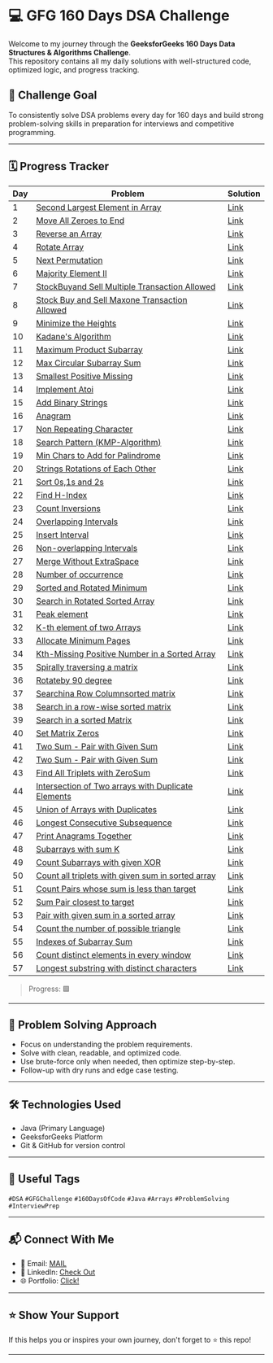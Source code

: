 # 💻 GFG 160 Days DSA Challenge

Welcome to my journey through the **GeeksforGeeks 160 Days Data Structures & Algorithms Challenge**.  
This repository contains all my daily solutions with well-structured code, optimized logic, and progress tracking.

## 🚀 Challenge Goal
To consistently solve DSA problems every day for 160 days and build strong problem-solving skills in preparation for interviews and competitive programming.

---

## 🗓️ Progress Tracker

| Day | Problem | Solution |
|-----|---------|----------|
| 1   | [Second Largest Element in Array](https://www.geeksforgeeks.org/batch/gfg-160-problems/track/arrays-gfg-160/problem/second-largest3735) | [Link](https://github.com/LipunRout/GFG-160/blob/main/Day1_SecondLargestElementinArray.java) |
| 2   | [Move All Zeroes to End](https://www.geeksforgeeks.org/batch/gfg-160-problems/track/arrays-gfg-160/problem/move-all-zeroes-to-end-of-array0751) | [Link](https://github.com/LipunRout/GFG-160/blob/main/Day_2_MoveAllZeroestoEnd.java) |
| 3   | [Reverse an Array](https://www.geeksforgeeks.org/batch/gfg-160-problems/track/arrays-gfg-160/problem/reverse-an-array) | [Link](https://github.com/LipunRout/GFG-160/blob/main/Day_3_ReverseanArray.java) |
| 4   | [Rotate Array](https://www.geeksforgeeks.org/batch/gfg-160-problems/track/arrays-gfg-160/problem/rotate-array-by-n-elements-1587115621) | [Link](https://github.com/LipunRout/GFG-160/blob/main/Day_4_RotateArray.java) |
| 5   | [Next Permutation](https://www.geeksforgeeks.org/batch/gfg-160-problems/track/arrays-gfg-160/problem/next-permutation5226) | [Link](https://github.com/LipunRout/GFG-160/blob/main/Day_5/Day_5_NextPermutation.java) |
| 6   | [Majority Element II](https://www.geeksforgeeks.org/batch/gfg-160-problems/track/arrays-gfg-160/problem/majority-vote) | [Link](https://github.com/LipunRout/GFG-160/blob/main/Day_6_MajorityElement.java) |
| 7   | [StockBuyand Sell Multiple Transaction Allowed](https://www.geeksforgeeks.org/batch/gfg-160-problems/track/arrays-gfg-160/problem/stock-buy-and-sell2615) | [Link](https://github.com/LipunRout/GFG-160/blob/main/Day_7_StockBuyandSellMultipleTransactionAllowed.java) |
| 8   | [Stock Buy and Sell Maxone Transaction Allowed](https://www.geeksforgeeks.org/batch/gfg-160-problems/track/arrays-gfg-160/problem/buy-stock-2) | [Link](https://github.com/LipunRout/GFG-160/blob/main/Day_8_StockBuyandSellMaxoneTransactionAllowed.java) |
| 9   | [Minimize the Heights](http://geeksforgeeks.org/batch/gfg-160-problems/track/arrays-gfg-160/problem/minimize-the-heights3351) | [Link](https://github.com/LipunRout/GFG-160/blob/main/Day_9_MinimizetheHeights.java) |
| 10  | [Kadane's Algorithm](https://www.geeksforgeeks.org/batch/gfg-160-problems/track/arrays-gfg-160/problem/kadanes-algorithm-1587115620) | [Link](https://github.com/LipunRout/GFG-160/blob/main/Day_10_KadaneAlgorithm.java) |
| 11  | [Maximum Product Subarray](https://www.geeksforgeeks.org/batch/gfg-160-problems/track/arrays-gfg-160/problem/maximum-product-subarray3604) | [Link](https://github.com/LipunRout/GFG-160/blob/main/Day_11_MaximumProductSubarray.java) |
| 12  | [Max Circular Subarray Sum](https://www.geeksforgeeks.org/batch/gfg-160-problems/track/arrays-gfg-160/problem/max-circular-subarray-sum-1587115620) | [Link](https://github.com/LipunRout/GFG-160/blob/main/Day_12_MaxCircularSubarraySum.java) |
| 13  | [Smallest Positive Missing](https://www.geeksforgeeks.org/batch/gfg-160-problems/track/arrays-gfg-160/problem/smallest-positive-missing-number-1587115621) | [Link](https://github.com/LipunRout/GFG-160/blob/main/Day_13_SmallestPositiveMissing.java) |
| 14  | [Implement Atoi](https://www.geeksforgeeks.org/batch/gfg-160-problems/track/string-gfg-160/problem/implement-atoi) | [Link](https://github.com/LipunRout/GFG-160/blob/main/Day_14_ImplementAtoi.java) |
| 15  | [Add Binary Strings](https://www.geeksforgeeks.org/batch/gfg-160-problems/track/string-gfg-160/problem/add-binary-strings3805) | [Link](https://github.com/LipunRout/GFG-160/blob/main/Day_15_AddBinaryStrings.java) |
| 16  | [Anagram](https://www.geeksforgeeks.org/batch/gfg-160-problems/track/string-gfg-160/problem/anagram-1587115620) | [Link](https://github.com/LipunRout/GFG-160/blob/main/Day_16_Anagram.java) |
| 17  | [Non Repeating Character](https://www.geeksforgeeks.org/batch/gfg-160-problems/track/string-gfg-160/problem/non-repeating-character-1587115620) | [Link](https://github.com/LipunRout/GFG-160/blob/main/Day_17_NonRepeatingCharacter.java) |
| 18  | [Search Pattern (KMP-Algorithm)](https://www.geeksforgeeks.org/batch/gfg-160-problems/track/string-gfg-160/problem/search-pattern0205) | [Link](https://github.com/LipunRout/GFG-160/blob/main/Day_18_SearchPatternKMP_Algorithm.java) |
| 19  | [Min Chars to Add for Palindrome](https://www.geeksforgeeks.org/batch/gfg-160-problems/track/string-gfg-160/problem/minimum-characters-to-be-added-at-front-to-make-string-palindrome) | [Link](https://github.com/LipunRout/GFG-160/blob/main/Day_19_MinCharstoAddforPalindrome.java) |
| 20  | [Strings Rotations of Each Other](https://www.geeksforgeeks.org/batch/gfg-160-problems/track/string-gfg-160/problem/check-if-strings-are-rotations-of-each-other-or-not-1587115620) | [Link](https://github.com/LipunRout/GFG-160/blob/main/Day_20_StringsRotationsofEachOther.java) |
| 21  | [Sort 0s,1s and 2s](https://www.geeksforgeeks.org/batch/gfg-160-problems/track/sorting-gfg-160/problem/sort-an-array-of-0s-1s-and-2s4231) | [Link](https://github.com/LipunRout/GFG-160/blob/main/Day_21_Sort0s1sand2s.java) |
| 22  | [Find H-Index](http://geeksforgeeks.org/batch/gfg-160-problems/track/sorting-gfg-160/problem/find-h-index--165609) | [Link](https://github.com/LipunRout/GFG-160/blob/main/Day_22_FindHIndex.java) |
| 23  | [Count Inversions](https://www.geeksforgeeks.org/batch/gfg-160-problems/track/sorting-gfg-160/problem/inversion-of-array-1587115620) | [Link](https://github.com/LipunRout/GFG-160/blob/main/Day_23_CountInversions.java) |
| 24  | [Overlapping Intervals](https://www.geeksforgeeks.org/batch/gfg-160-problems/track/sorting-gfg-160/problem/overlapping-intervals--170633) | [Link](https://github.com/LipunRout/GFG-160/blob/main/Day_24_OverlappingIntervals.java) |
| 25  | [Insert Interval](https://www.geeksforgeeks.org/batch/gfg-160-problems/track/sorting-gfg-160/problem/insert-interval-1666733333) | [Link](https://github.com/LipunRout/GFG-160/blob/main/InsertInterval.java) |
| 26  | [Non-overlapping Intervals](https://www.geeksforgeeks.org/batch/gfg-160-problems/track/sorting-gfg-160/problem/insert-interval-1666733333) | [Link](https://github.com/LipunRout/GFG-160/blob/main/Day_26_NonoverlappingIntervals.java) |
| 27  | [Merge Without ExtraSpace](https://www.geeksforgeeks.org/batch/gfg-160-problems/track/sorting-gfg-160/problem/insert-interval-1666733333) | [Link](https://github.com/LipunRout/GFG-160/blob/main/MergeWithoutExtraSpace.java) |
| 28  | [Number of occurrence](https://www.geeksforgeeks.org/batch/gfg-160-problems/track/searching-gfg-160/problem/number-of-occurrence2259) | [Link](https://github.com/LipunRout/GFG-160/blob/main/Numberofoccurrence.java) |
| 29  | [Sorted and Rotated Minimum](https://www.geeksforgeeks.org/batch/gfg-160-problems/track/searching-gfg-160/problem/minimum-element-in-a-sorted-and-rotated-array3611) | [Link](https://github.com/LipunRout/GFG-160/blob/main/SortedandRotatedMinimum.java) |
| 30  | [Search in Rotated Sorted Array](https://www.geeksforgeeks.org/batch/gfg-160-problems/track/searching-gfg-160/problem/minimum-element-in-a-sorted-and-rotated-array3611) | [Link](https://github.com/LipunRout/GFG-160/blob/main/SearchinRotatedSortedArray.java) |
| 31  | [Peak element](https://www.geeksforgeeks.org/batch/gfg-160-problems/track/searching-gfg-160/problem/peak-element) | [Link](https://github.com/LipunRout/GFG-160/blob/main/Peakelement.java) |
| 32  | [K-th element of two Arrays](https://www.geeksforgeeks.org/batch/gfg-160-problems/track/searching-gfg-160/problem/k-th-element-of-two-sorted-array1317) | [Link](https://github.com/LipunRout/GFG-160/blob/main/KthelementoftwoArrays.java) |
| 33  | [Allocate Minimum Pages](https://www.geeksforgeeks.org/batch/gfg-160-problems/track/searching-gfg-160/problem/allocate-minimum-number-of-pages0937) | [Link](https://github.com/LipunRout/GFG-160/blob/main/AllocateMinimumPages.java) |
| 34  | [Kth-Missing Positive Number in a Sorted Array](https://www.geeksforgeeks.org/batch/gfg-160-problems/track/searching-gfg-160/problem/kth-missing-positive-number-in-a-sorted-array) | [Link](https://github.com/LipunRout/GFG-160/blob/main/KthMissingPositiveNumberinaSortedArray.java) |
| 35  | [Spirally traversing a matrix](https://www.geeksforgeeks.org/batch/gfg-160-problems/track/matrix-gfg-160/problem/spirally-traversing-a-matrix-1587115621) | [Link](https://github.com/LipunRout/GFG-160/blob/main/Spirallytraversingamatrix.java) |
| 36  | [Rotateby 90 degree](https://www.geeksforgeeks.org/batch/gfg-160-problems/track/matrix-gfg-160/problem/rotate-by-90-degree-1587115621) | [Link](https://github.com/LipunRout/GFG-160/blob/main/Rotateby90degree.java) |
| 37  | [Searchina Row Columnsorted matrix](https://www.geeksforgeeks.org/batch/gfg-160-problems/track/matrix-gfg-160/problem/search-in-a-matrix17201720) | [Link](https://github.com/LipunRout/GFG-160/blob/main/SearchinaRowColumnsortedmatrix.java) |
| 38  | [Search in a row-wise sorted matrix](https://www.geeksforgeeks.org/batch/gfg-160-problems/track/matrix-gfg-160/problem/search-in-a-matrix17201720) | [Link](https://github.com/LipunRout/GFG-160/blob/main/Searchinarowwisesortedmatrix.java) |
| 39  | [Search in a sorted Matrix](https://www.geeksforgeeks.org/batch/gfg-160-problems/track/matrix-gfg-160/problem/search-in-a-matrix-1587115621) | [Link](https://github.com/LipunRout/GFG-160/blob/main/SearchinasortedMatrix.java) |
| 40  | [Set Matrix Zeros](https://www.geeksforgeeks.org/batch/gfg-160-problems/track/matrix-gfg-160/problem/set-matrix-zeroes) | [Link](https://github.com/LipunRout/GFG-160/blob/main/SetMatrixZeros.java) |
| 41  | [Two Sum - Pair with Given Sum](https://www.geeksforgeeks.org/batch/gfg-160-problems/track/hashing-gfg-160/problem/key-pair5616) | [Link](https://github.com/LipunRout/GFG-160/blob/main/TwoSumPairwithGivenSum.java) |
| 42  | [Two Sum - Pair with Given Sum](https://www.geeksforgeeks.org/batch/gfg-160-problems/track/hashing-gfg-160/problem/count-pairs-with-given-sum--150253) | [Link](https://github.com/LipunRout/GFG-160/blob/main/Countpairswithgivensum.java) |
| 43  | [Find All Triplets with ZeroSum](https://www.geeksforgeeks.org/batch/gfg-160-problems/track/hashing-gfg-160/problem/find-all-triplets-with-zero-sum) | [Link](https://github.com/LipunRout/GFG-160/blob/main/FindAllTripletswithZeroSum.java) |
| 44  | [Intersection of Two arrays with Duplicate Elements](https://www.geeksforgeeks.org/batch/gfg-160-problems/track/hashing-gfg-160/problem/intersection-of-two-arrays-with-duplicate-elements) | [Link](https://github.com/LipunRout/GFG-160/blob/main/IntersectionofTwoarrayswithDuplicateElements.java) |
| 45  | [Union of Arrays with Duplicates](https://www.geeksforgeeks.org/batch/gfg-160-problems/track/hashing-gfg-160/problem/union-of-two-arrays3538) | [Link](https://github.com/LipunRout/GFG-160/blob/main/UnionofArrayswithDuplicates.java) |
| 46  | [Longest Consecutive Subsequence](https://www.geeksforgeeks.org/batch/gfg-160-problems/track/hashing-gfg-160/problem/longest-consecutive-subsequence2449) | [Link](https://github.com/LipunRout/GFG-160/blob/main/LongestConsecutiveSubsequence.java) |
| 47  | [Print Anagrams Together](https://www.geeksforgeeks.org/batch/gfg-160-problems/track/hashing-gfg-160/problem/print-anagrams-together) | [Link](https://github.com/LipunRout/GFG-160/blob/main/PrintAnagramsTogether.java) |
| 48  | [Subarrays with sum K](https://www.geeksforgeeks.org/batch/gfg-160-problems/track/hashing-gfg-160/problem/subarrays-with-sum-k) | [Link](https://github.com/LipunRout/GFG-160/blob/main/SubarrayswithsumK.java) |
| 49  | [Count Subarrays with given XOR](https://www.geeksforgeeks.org/batch/gfg-160-problems/track/hashing-gfg-160/problem/count-subarray-with-given-xor) | [Link](https://github.com/LipunRout/GFG-160/blob/main/CountSubarrayswithgivenXOR.java) |
| 50  | [Count all triplets with given sum in sorted array](https://www.geeksforgeeks.org/batch/gfg-160-problems/track/two-pointer-technique-gfg-160/problem/count-all-triplets-with-given-sum-in-sorted-array) | [Link](https://github.com/LipunRout/GFG-160/blob/main/Countalltripletswithgivensuminsortedarray.java) |
| 51  | [Count Pairs whose sum is less than target](https://www.geeksforgeeks.org/batch/gfg-160-problems/track/two-pointer-technique-gfg-160/problem/count-pairs-whose-sum-is-less-than-target) | [Link](https://github.com/LipunRout/GFG-160/blob/main/CountPairswhosesumislessthantarget.java) |
| 52  | [Sum Pair closest to target](https://www.geeksforgeeks.org/batch/gfg-160-problems/track/two-pointer-technique-gfg-160/problem/count-pairs-whose-sum-is-less-than-target) | [Link](https://github.com/LipunRout/GFG-160/blob/main/SumPairclosesttotarget.java) |
| 53  | [Pair with given sum in a sorted array](https://www.geeksforgeeks.org/batch/gfg-160-problems/track/two-pointer-technique-gfg-160/problem/pair-with-given-sum-in-a-sorted-array4940) | [Link](https://github.com/LipunRout/GFG-160/blob/main/Pairwithgivensuminasortedarray.java) |
| 54  | [Count the number of possible triangle](http://geeksforgeeks.org/batch/gfg-160-problems/track/two-pointer-technique-gfg-160/problem/count-possible-triangles-1587115620) | [Link](https://github.com/LipunRout/GFG-160/blob/main/Countthenumberofpossibletriangles.java) |
| 55  | [Indexes of Subarray Sum](http://geeksforgeeks.org/batch/gfg-160-problems/track/two-pointer-technique-gfg-160/problem/count-possible-triangles-1587115620) | [Link](https://github.com/LipunRout/GFG-160/blob/main/IndexesofSubarraySum.java) |
| 56  | [Count distinct elements in every window](https://www.geeksforgeeks.org/batch/gfg-160-problems/track/two-pointer-technique-gfg-160/problem/count-distinct-elements-in-every-window) | [Link](https://github.com/LipunRout/GFG-160/blob/main/Countdistinctelementsineverywindow.java) |
| 57  | [Longest substring with distinct characters](https://www.geeksforgeeks.org/batch/gfg-160-problems/track/two-pointer-technique-gfg-160/problem/longest-distinct-characters-in-string5848) | [Link](https://github.com/LipunRout/GFG-160/blob/main/Longestsubstringwithdistinctcharacters.java) |












> Progress: 🟩 

---

## 🧠 Problem Solving Approach

- Focus on understanding the problem requirements.
- Solve with clean, readable, and optimized code.
- Use brute-force only when needed, then optimize step-by-step.
- Follow-up with dry runs and edge case testing.

---



## 🛠️ Technologies Used

- Java (Primary Language)
- GeeksforGeeks Platform
- Git & GitHub for version control

---

## 🔖 Useful Tags

`#DSA` `#GFGChallenge` `#160DaysOfCode` `#Java` `#Arrays` `#ProblemSolving` `#InterviewPrep`

---

## 📬 Connect With Me

- 📧 Email: [MAIL](mailto:lipunrout001@gmail.com)
- 💼 LinkedIn: [Check Out ](https://linkedin.com/in/lipunrout)
- 🌐 Portfolio: [Click!](https://lipunrout.github.io/PORTFOLIO/)

---

## ⭐️ Show Your Support

If this helps you or inspires your own journey, don't forget to ⭐️ this repo!

---


